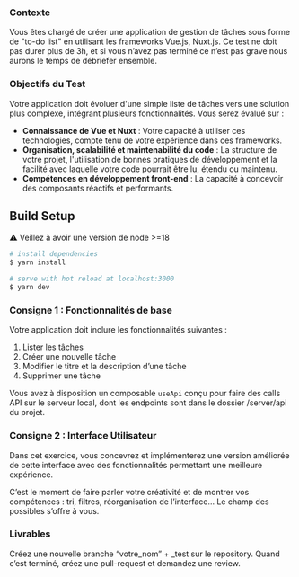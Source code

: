 ### Contexte

Vous êtes chargé de créer une application de gestion de tâches sous forme de "to-do list" en utilisant les frameworks Vue.js, Nuxt.js. Ce test ne doit pas durer plus de 3h, et si vous n’avez pas terminé ce n’est pas grave nous aurons le temps de débriefer ensemble.

### Objectifs du Test

Votre application doit évoluer d'une simple liste de tâches vers une solution plus complexe, intégrant plusieurs fonctionnalités. Vous serez évalué sur :

- **Connaissance de Vue et Nuxt** : Votre capacité à utiliser ces technologies, compte tenu de votre expérience dans ces frameworks.
- **Organisation, scalabilité et maintenabilité du code** : La structure de votre projet, l'utilisation de bonnes pratiques de développement et la facilité avec laquelle votre code pourrait être lu, étendu ou maintenu.
- **Compétences en développement front-end** : La capacité à concevoir des composants réactifs et performants.

## Build Setup

⚠️ Veillez à avoir une version de node >=18

```bash
# install dependencies
$ yarn install

# serve with hot reload at localhost:3000
$ yarn dev
```

### Consigne 1 : Fonctionnalités de base

Votre application doit inclure les fonctionnalités suivantes :

1. Lister les tâches
2. Créer une nouvelle tâche
3. Modifier le titre et la description d’une tâche
4. Supprimer une tâche

Vous avez à disposition un composable `useApi` conçu pour faire des calls API sur le serveur local, dont les endpoints sont dans le dossier /server/api du projet.

### Consigne 2 : Interface Utilisateur

Dans cet exercice, vous concevrez et implémenterez une version améliorée de cette interface avec des fonctionnalités permettant une meilleure expérience.

C’est le moment de faire parler votre créativité et de montrer vos compétences : tri, filtres, réorganisation de l’interface… Le champ des possibles s’offre à vous.

### Livrables

Créez une nouvelle branche “votre_nom” + _test sur le repository. Quand c’est terminé, créez une pull-request et demandez une review.
